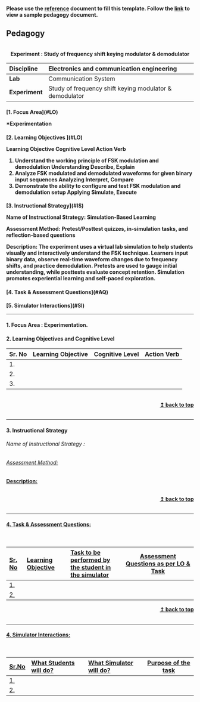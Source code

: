 #### Please use the [reference](https://github.com/virtual-labs/ph3-exp-dev-process/blob/main/pedagogy/README.org) document to fill this template.  Follow the [link](https://github.com/virtual-labs/ph3-exp-dev-process/tree/main/sample/pedagogy) to view a sample pedagogy document.

## Pedagogy
<p align="center">


<br>
<b> Experiment : Study of frequency shift keying modulator & demodulator	 <a name="top"></a> <br>
</p>

<b>Discipline | Electronics and communication engineering<b> 
:--|:--|
<b> Lab | Communication System <b> | Communication engineering lab
<b> Experiment|   Study of frequency shift keying modulator & demodulator	  <b> 


<h4> [1. Focus Area](#LO)
    
*Experimentation
<h4> [2. Learning Objectives ](#LO)

Learning Objective	Cognitive Level	Action Verb
1.	Understand the working principle of FSK modulation and demodulation	Understanding	Describe, Explain
2.	Analyze FSK modulated and demodulated waveforms for given binary input sequences	Analyzing	Interpret, Compare
3.	Demonstrate the ability to configure and test FSK modulation and demodulation setup	Applying	Simulate, Execute
   
<h4> [3. Instructional Strategy](#IS)

Name of Instructional Strategy: Simulation-Based Learning

Assessment Method: Pretest/Posttest quizzes, in-simulation tasks, and reflection-based questions

Description:
The experiment uses a virtual lab simulation to help students visually and interactively understand the FSK technique. Learners input binary data, observe real-time waveform changes due to frequency shifts, and practice demodulation. Pretests are used to gauge initial understanding, while posttests evaluate concept retention. Simulation promotes experiential learning and self-paced exploration.
<h4> [4. Task & Assessment Questions](#AQ)
 
<h4> [5. Simulator Interactions](#SI)
<hr>

<a name="LO"></a>
#### 1. Focus Area : Experimentation.

#### 2. Learning Objectives and Cognitive Level


Sr. No |	Learning Objective	| Cognitive Level | Action Verb
:--|:--|:--|:-:
1.|   <br>   |    |   
2.|   <br>   |    |   
3.|   <br>   |    |   

<br/>
<div align="right">
    <b><a href="#top">↥ back to top</a></b>
</div>
<br/>
<hr>

<a name="IS"></a>
#### 3. Instructional Strategy
###### Name of Instructional Strategy  :    <u>   
###### Assessment Method:   

<u> <b>Description: </b>    </u>
<br>
    

<br/>
<div align="right">
    <b><a href="#top">↥ back to top</a></b>
</div>
<br/>
<hr>

<a name="AQ"></a>
#### 4. Task & Assessment Questions:

  
<br>

Sr. No |	Learning Objective	| Task to be performed by <br> the student  in the simulator | Assessment Questions as per LO & Task
:--|:--|:--|:-:
1.|   <br>  |   <br>  | <br> 
2.|   <br>  |   <br>  | <br> 


<div align="right">
    <b><a href="#top">↥ back to top</a></b>
</div>
<br/>
<hr>

<a name="SI"></a>

#### 4. Simulator Interactions:
<br>

Sr.No | What Students will do? |	What Simulator will do?	| Purpose of the task
:--|:--|:--|:--:
1.|  <br> | <br> |   
2.|  <br> | <br> |

